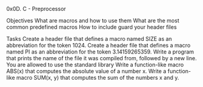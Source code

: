0x0D. C - Preprocessor

Objectives
What are macros and how to use them
What are the most common predefined macros
How to include guard your header files

Tasks
Create a header file that defines a macro named SIZE as an abbreviation for the token 1024.
Create a header file that defines a macro named PI as an abbreviation for the token 3.14159265359.
Write a program that prints the name of the file it was compiled from, followed by a new line.
You are allowed to use the standard library
Write a function-like macro ABS(x) that computes the absolute value of a number x.
Write a function-like macro SUM(x, y) that computes the sum of the numbers x and y.

